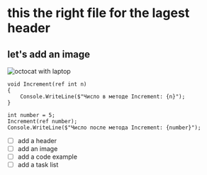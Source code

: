 # this the right file for the lagest header
## let's add an image 
![octocat with laptop](https://encrypted-tbn0.gstatic.com/images?q=tbn:ANd9GcQXgw1NHXpXH4LMwhYNlatOEwKZNOOaEqfUmQ&s)
```
void Increment(ref int n)
{
    Console.WriteLine($"Число в методе Increment: {n}");
}

int number = 5;
Increment(ref number);
Console.WriteLine($"Число после метода Increment: {number}");
```
- [ ] add a header
- [ ] add an image
- [ ] add a code example
- [ ] add a task list
